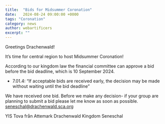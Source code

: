 ```yaml
---
title:  "Bids for Midsummer Coronation"
date:   2024-08-24 09:00:00 +0000
tags: "Coronation"
category: news
author: webartificers
excerpt: ""
---
```


Greetings Drachenwald!

It’s time for central region to host Midsummer Coronation! 

According to our kingdom law the financial committee can approve a bid before the bid deadline, which is 10  September 2024. 
- 7.01.4: “If acceptable bids are received early, the decision may be made without waiting until the bid deadline”

We have received one bid. Before we make any decision- if your group are planning to submit a bid please let me know as soon as possible.  
seneschal@drachenwald.sca.org



YIS
Tova från Attemark
Drachenwald Kingdom Seneschal


